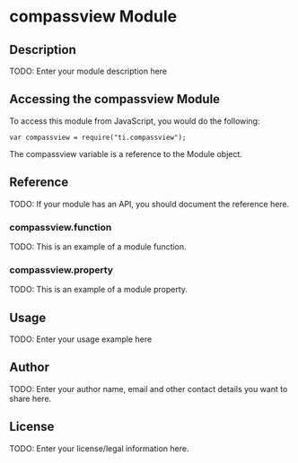 # compassview Module

## Description

TODO: Enter your module description here

## Accessing the compassview Module

To access this module from JavaScript, you would do the following:

    var compassview = require("ti.compassview");

The compassview variable is a reference to the Module object.

## Reference

TODO: If your module has an API, you should document
the reference here.

### compassview.function

TODO: This is an example of a module function.

### compassview.property

TODO: This is an example of a module property.

## Usage

TODO: Enter your usage example here

## Author

TODO: Enter your author name, email and other contact
details you want to share here.

## License

TODO: Enter your license/legal information here.
